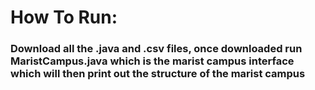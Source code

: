 # How To Run:
### Download all the .java and .csv files, once downloaded run MaristCampus.java which is the marist campus interface which will then print out the structure of the marist campus
